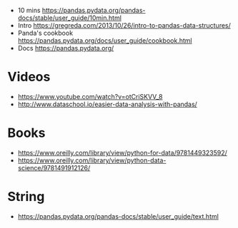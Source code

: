 * 10 mins https://pandas.pydata.org/pandas-docs/stable/user_guide/10min.html
* Intro https://gregreda.com/2013/10/26/intro-to-pandas-data-structures/
* Panda's cookbook https://pandas.pydata.org/docs/user_guide/cookbook.html
* Docs https://pandas.pydata.org/


# Videos
* https://www.youtube.com/watch?v=otCriSKVV_8
* http://www.dataschool.io/easier-data-analysis-with-pandas/


# Books
* https://www.oreilly.com/library/view/python-for-data/9781449323592/
* https://www.oreilly.com/library/view/python-data-science/9781491912126/

# String
* https://pandas.pydata.org/pandas-docs/stable/user_guide/text.html
